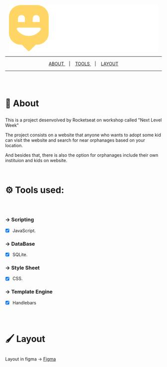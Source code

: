 <div align='center'>
  <img src='./public/images/logo.svg' position = 'absolute' right = '900px'/>
  <hr/>

<a href='#about'> ABOUT </a> &nbsp;&nbsp;&nbsp;|&nbsp;&nbsp;&nbsp;
<a href='#tools'> TOOLS  </a> &nbsp;&nbsp;&nbsp;|&nbsp;&nbsp;&nbsp;
<a href='#layout'>LAYOUT </a>

</div>

<hr/>

<br/>
<br/>

# <p id='about'> 🔎 About</p>

This is a project desenvolved by Rocketseat on workshop called "Next Level Week"

The project consists on a website that anyone who wants to adopt some kid can visit the website and search for near orphanages based on your location.

And besides that, there is also the option for orphanages include their own instituion and kids on website. 

<br/>

# <p id='tools'>⚙ Tools used: </p>

<br/>

### &rarr; Scripting 

- [x] JavaScript.

### &rarr; DataBase

- [x] SQLite.

### &rarr; Style Sheet

- [x] CSS.

### &rarr; Template Engine 

- [x] Handlebars

<br/>
<br/>

# <p id='layout'>🖌 Layout </p>

Layout in figma &rarr;
<a href='https://www.figma.com/file/OYtFKRuGEFKMNgeuiOnK8j/Happy-Web-Copy?node-id=2%3A3'> Figma </a>

<br/>
